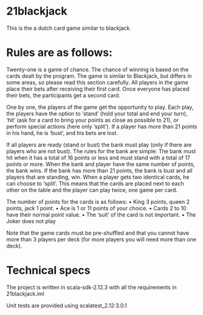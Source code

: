# 21blackjack

This is the a dutch card game similar to blackjack. 

# Rules are as follows:


Twenty-one is a game of chance. The chance of winning is based on the cards dealt by the program. The
game is similar to Blackjack, but differs in some areas, so please read this section carefully.
All players in the game place their bets after receiving their first card. Once everyone has placed their bets,
the participants get a second card.

One by one, the players of the game get the opportunity to play. Each play, the players have the option to
‘stand’ (hold your total and end your turn), ‘hit’ (ask for a card to bring your points as close as possible to
21), or perform special actions (here only ‘split’). If a player has more than 21 points in his hand, he is
‘bust’, and his bets are lost.

If all players are ready (stand or bust) the bank must play (only if there are players who are not bust). The
rules for the bank are simple: The bank must hit when it has a total of 16 points or less and must stand with
a total of 17 points or more. When the bank and player have the same number of points, the bank wins. If
the bank has more than 21 points, the bank is bust and all players that are standing, win.
When a player gets two identical cards, he can choose to ‘split’. This means that the cards are placed next
to each other on the table and the player can play twice, one game per card.

The number of points for the cards is as follows:
  • King 3 points, queen 2 points, jack 1 point.
  • Ace is 1 or 11 points of your choice.
  • Cards 2 to 10 have their normal point value.
  • The ‘suit’ of the card is not important.
  • The Joker does not play
  
Note that the game cards must be pre-shuffled and that you cannot have more than 3 players per deck (for
more players you will need more than one deck).

# Technical specs

The project is written in scala-sdk-2.12.3 with all the requirements in 21blackjack.iml

Unit tests are provided using scalatest_2.12:3.0.1 
